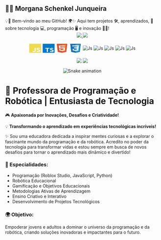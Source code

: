 <div>
  
  <h1 align="center">
    <h2>👩‍💻 Morgana Schenkel Junqueira</h2>
   💡🚀 Bem-vindo ao meu GitHub! 🌍✨ Aqui tem projetos 🛠️, aprendizados, 🔬 sobre tecnologia 💻, programação 🖥️ e inovação 🚀🔥!
  </h1>
  
     
</div>

<div align="center">
  <a href="https://github.com/MorganaSch">
    <img height="150em" src="https://github-readme-stats.vercel.app/api?username=MorganaSch&count_private=true&include_all_commits=true&show_icons=true&theme=dracula&hide_border=false&show_owner=true"/>
    <img height="150em" src="https://github-readme-stats.vercel.app/api/top-langs/?username=MorganaSch&theme=dracula&hide_border=false&&layout=compact"/>
  </a>
</div>

<div align="center" valign="top"><br>
  <img align="center" alt="Js" height="30" width="40" src="https://raw.githubusercontent.com/devicons/devicon/master/icons/javascript/javascript-plain.svg">
  <img align="center" alt="Js" height="30" width="40" src="https://raw.githubusercontent.com/devicons/devicon/master/icons/typescript/typescript-plain.svg">
  <img align="center" alt="HTML" height="30" width="40" src="https://raw.githubusercontent.com/devicons/devicon/master/icons/html5/html5-original.svg">
  <img align="center" alt="CSS" height="30" width="40" src="https://raw.githubusercontent.com/devicons/devicon/master/icons/css3/css3-original.svg">
  <img align="center" alt="Js" height="30" width="40" src="https://cdn.jsdelivr.net/gh/devicons/devicon/icons/arduino/arduino-original-wordmark.svg" />
  <img align="center" alt="Js" height="30" width="40" src="https://cdn.jsdelivr.net/gh/devicons/devicon/icons/bootstrap/bootstrap-plain-wordmark.svg" />
  <img align="center" alt="Js" height="30" width="40" src="https://cdn.jsdelivr.net/gh/devicons/devicon/icons/visualstudio/visualstudio-plain.svg" />
  <img align="center" alt="Js" height="30" width="40" src="https://cdn.jsdelivr.net/gh/devicons/devicon/icons/firebase/firebase-plain-wordmark.svg" />
  <img align="center" alt="Js" height="30" width="40" src="https://cdn.jsdelivr.net/gh/devicons/devicon/icons/linkedin/linkedin-original.svg" />
    
          
                  
</div><br>

<div align="center">
  <a href="https://www.linkedin.com/in/morgana-schenkel-junqueira-4b23b912b/" target="_blank"><img src="https://img.shields.io/badge/-LinkedIn-%230077B5?style=for-the-badge&logo=linkedin&logoColor=white" target="_blank"></a> 
  <a href="mailto:msj11_nana@hotmail.com"><img src="https://img.shields.io/badge/-Gmail-%23333?style=for-the-badge&logo=gmail&logoColor=white" target="_blank"></a>
</div>

<div align="center">

  ![Snake animation](https://github.com/danielbped/danielbped/blob/output/github-contribution-grid-snake.svg)
  
</div>
<div>
<h1>🚀 <strong>Professora de Programação e Robótica | Entusiasta de Tecnologia</strong></h1>
<p>🎮 <strong>Apaixonada por Inovações, Desafios e Criatividade!</strong></p>

<p>💡 <strong>Transformando o aprendizado em experiências tecnológicas incríveis!</strong></p>
<p>✨ Sou uma educadora dedicada a inspirar mentes curiosas e a explorar o fascinante mundo da programação e da robótica. Acredito no poder da tecnologia para transformar vidas e estou sempre em busca de novos desafios para tornar o aprendizado mais dinâmico e divertido!</p>

<h3>🔧 Especialidades:</h3>
<ul>
  <li>Programação (Roblox Studio, JavaScript, Python)</li>
  <li>Robótica Educacional</li>
  <li>Gamificação e Objetivos Educacionais</li>
  <li>Metodologias Ativas de Aprendizagem</li>
  <li>Ensino Criativo e Interativo</li>
  <li>Desenvolvimento de Projetos Tecnológicos</li>
</ul>

<h3>🌍 Objetivo:</h3>
<p>Empoderar jovens e adultos a dominar o universo da programação e da robótica, criando soluções inovadoras e impactantes para o futuro.</p>
</div>
